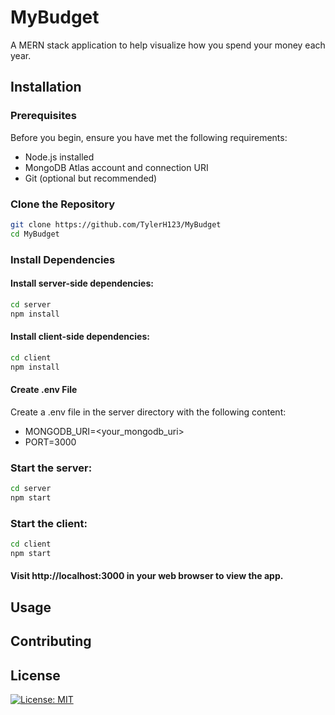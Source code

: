 # MyBudget

A MERN stack application to help visualize how you spend your money each year.

## Installation

### Prerequisites

Before you begin, ensure you have met the following requirements:

- Node.js installed
- MongoDB Atlas account and connection URI
- Git (optional but recommended)

### Clone the Repository

```bash
git clone https://github.com/TylerH123/MyBudget
cd MyBudget
```

### Install Dependencies

#### Install server-side dependencies:
```bash
cd server
npm install
```

#### Install client-side dependencies:
```bash
cd client
npm install
```

#### Create .env File

Create a .env file in the server directory with the following content:
- MONGODB_URI=<your_mongodb_uri>
- PORT=3000

### Start the server:
```bash
cd server
npm start
```

### Start the client:
```bash
cd client
npm start
```

#### Visit http://localhost:3000 in your web browser to view the app.

## Usage

## Contributing

## License
[![License: MIT](https://img.shields.io/badge/License-MIT-yellow.svg)](https://opensource.org/licenses/MIT)
